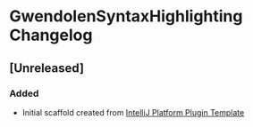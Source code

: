 <!-- Keep a Changelog guide -> https://keepachangelog.com -->

# GwendolenSyntaxHighlighting Changelog

## [Unreleased]
### Added
- Initial scaffold created from [IntelliJ Platform Plugin Template](https://github.com/JetBrains/intellij-platform-plugin-template)
